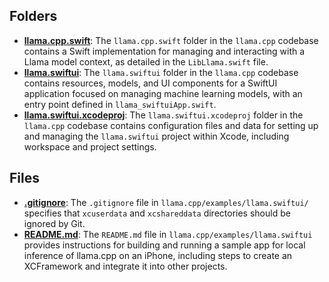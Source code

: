## Folders
- **[llama.cpp.swift](llama.swiftui/llama.cpp.swift.driver.md)**: The `llama.cpp.swift` folder in the `llama.cpp` codebase contains a Swift implementation for managing and interacting with a Llama model context, as detailed in the `LibLlama.swift` file.
- **[llama.swiftui](llama.swiftui/llama.swiftui.driver.md)**: The `llama.swiftui` folder in the `llama.cpp` codebase contains resources, models, and UI components for a SwiftUI application focused on managing machine learning models, with an entry point defined in `llama_swiftuiApp.swift`.
- **[llama.swiftui.xcodeproj](llama.swiftui/llama.swiftui.driver.md.xcodeproj)**: The `llama.swiftui.xcodeproj` folder in the `llama.cpp` codebase contains configuration files and data for setting up and managing the `llama.swiftui` project within Xcode, including workspace and project settings.

## Files
- **[.gitignore](llama.swiftui/.gitignore.driver.md)**: The `.gitignore` file in `llama.cpp/examples/llama.swiftui/` specifies that `xcuserdata` and `xcshareddata` directories should be ignored by Git.
- **[README.md](llama.swiftui/README.md.driver.md)**: The `README.md` file in `llama.cpp/examples/llama.swiftui` provides instructions for building and running a sample app for local inference of llama.cpp on an iPhone, including steps to create an XCFramework and integrate it into other projects.
